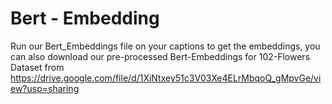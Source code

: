 # Bert - Embedding
Run our Bert_Embeddings file on your captions to get the embeddings, you can also download our pre-processed Bert-Embeddings for 102-Flowers Dataset from https://drive.google.com/file/d/1XiNtxey51c3V03Xe4ELrMbqoQ_gMpvGe/view?usp=sharing
